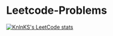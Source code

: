 # Leetcode-Problems
[![KnlnKS's LeetCode stats](https://leetcode-stats-six.vercel.app/api?username=mabushelbaia&theme=midnight)](https://github.com/KnlnKS/leetcode-stats)
